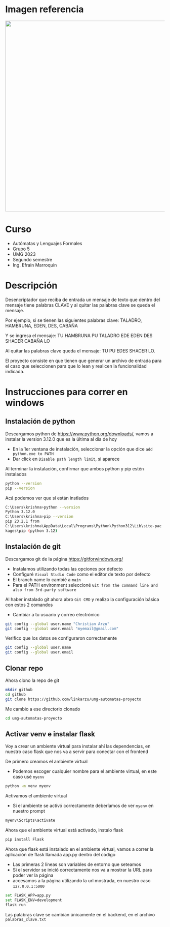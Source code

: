 
# Imagen referencia

<div align="center">
    <img src="https://res.cloudinary.com/daqwsgmx6/image/upload/v1698271959/Dev/python/automatas-desencriptador/desencriptador-grupo5.png" width="600">
</div>

# Curso

- Autómatas y Lenguajes Formales
- Grupo 5
- UMG 2023
- Segundo semestre
- Ing. Efrain Marroquin

# Descripción

Desencriptador que reciba de entrada un mensaje de texto
que dentro del mensaje tiene palabras CLAVE y al quitar
las palabras clave se queda el mensaje.

Por ejemplo, si se tienen las siguientes palabras clave:
TALADRO, HAMBRUNA, EDEN, DES, CABAÑA

Y se ingresa el mensaje:
TU HAMBRUNA PU TALADRO EDE EDEN DES SHACER CABAÑA LO

Al quitar las palabras clave queda el mensaje:
TU PU EDES SHACER LO.

El proyecto consiste en que tienen que generar un archivo de entrada para el caso
que seleccionen para que lo lean y realicen la funcionalidad indicada.

# Instrucciones para correr en windows

## Instalación de python

Descargamos python de https://www.python.org/downloads/, vamos a instalar la version 3.12.0 que es la última al día de hoy

- En la 1er ventana de instalación, seleccionar la opción que dice `add python.exe to PATH`
- Dar click en `Disable path length limit`, si aparece

Al terminar la instalación, confirmar que ambos python y pip estén instalados

```bash
python --version
pip --version
```

Acá podemos ver que sí están instlados

```bash
C:\Users\krishna>python --version
Python 3.12.0
C:\Users\krishna>pip --version
pip 23.2.1 from
C:\Users\krishna\AppData\Local\Programs\Python\Python312\Lib\site-pac
kages\pip (python 3.12)
```


## Instalación de git

Descargamos git de la página https://gitforwindows.org/

- Instalamos utilizando todas las opciones por defecto
- Configuré `Visual Studio Code` como el editor de texto por defecto
- El branch name lo cambié a `main`
- Para el PATH environment seleccioné `Git from the command line and also from 3rd-party software`

Al haber instalado git ahora abro `Git CMD` y realizo la configuración básica con estos 2 comandos

- Cambiar a tu usuario y correo electrónico

```bash
git config --global user.name "Christian Arzu"
git config --global user.email "myemail@gmail.com"
```

Verifico que los datos se configuraron correctamente

```bash
git config --global user.name
git config --global user.email
```

## Clonar repo

Ahora clono la repo de git

```bash
mkdir github
cd github
git clone https://github.com/linkarzu/umg-automatas-proyecto
```

Me cambio a ese directorio clonado

```bash
cd umg-automatas-proyecto
```

## Activar venv e instalar flask

Voy a crear un ambiente virtual para instalar ahí las dependencias, en nuestro caso flask que nos va a servir para conectar con el frontend

De primero creamos el ambiente virtual  

- Podemos escoger cualquier nombre para el ambiente virtual, en este caso usé `myenv`

```bash
python -m venv myenv
```

Activamos el ambiente virtual

- Si el ambiente se activó correctamente deberíamos de ver `myenv` en nuestro prompt

```bash
myenv\Scripts\activate
```

Ahora que el ambiente virtual está activado, instalo flask

```bash
pip install Flask
```

Ahora que flask está instalado en el ambiente virtual, vamos a correr la aplicación de flask llamada app.py dentro del código

- Las primeras 2 líneas son variables de entorno que seteamos
- Si el servidor se inició correctamente nos va a mostrar la URL para poder ver la página
- accesamos a la página utilizando la url mostrada, en nuestro caso `127.0.0.1:5000`

```bash
set FLASK_APP=app.py
set FLASK_ENV=development
flask run
```

Las palabras clave se cambian únicamente en el backend, en el archivo `palabras_clave.txt`


